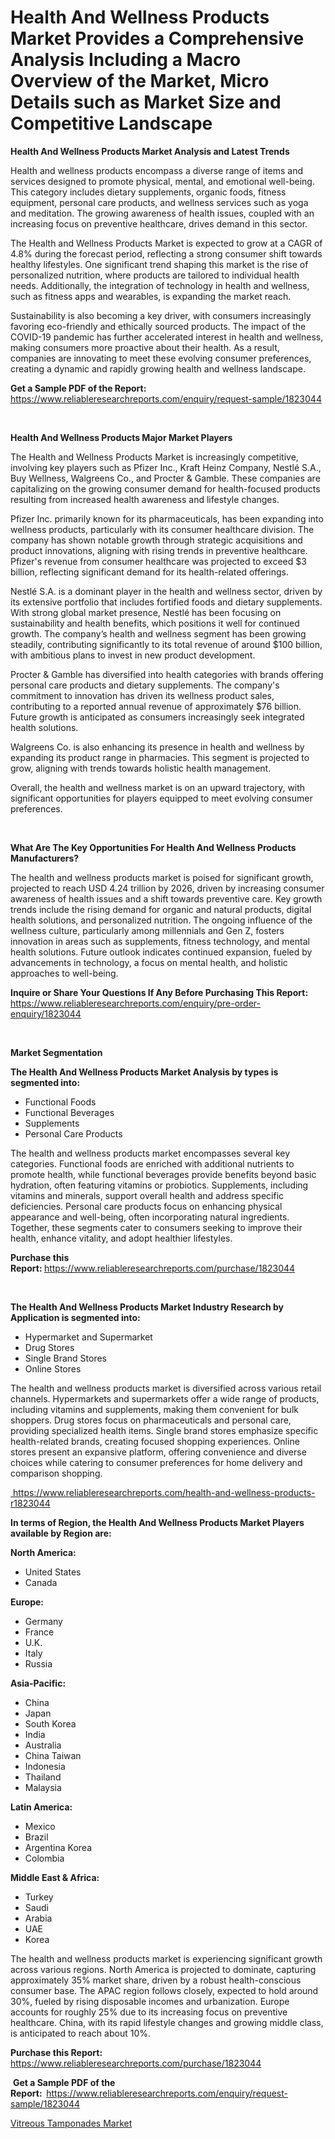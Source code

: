 <p><h1>Health And Wellness Products Market Provides a Comprehensive Analysis Including a Macro Overview of the Market, Micro Details such as Market Size and Competitive Landscape</h1></p><p><strong>Health And Wellness Products Market Analysis and Latest Trends</strong></p>
<p><p>Health and wellness products encompass a diverse range of items and services designed to promote physical, mental, and emotional well-being. This category includes dietary supplements, organic foods, fitness equipment, personal care products, and wellness services such as yoga and meditation. The growing awareness of health issues, coupled with an increasing focus on preventive healthcare, drives demand in this sector.</p><p>The Health and Wellness Products Market is expected to grow at a CAGR of 4.8% during the forecast period, reflecting a strong consumer shift towards healthy lifestyles. One significant trend shaping this market is the rise of personalized nutrition, where products are tailored to individual health needs. Additionally, the integration of technology in health and wellness, such as fitness apps and wearables, is expanding the market reach.</p><p>Sustainability is also becoming a key driver, with consumers increasingly favoring eco-friendly and ethically sourced products. The impact of the COVID-19 pandemic has further accelerated interest in health and wellness, making consumers more proactive about their health. As a result, companies are innovating to meet these evolving consumer preferences, creating a dynamic and rapidly growing health and wellness landscape.</p></p>
<p><strong>Get a Sample PDF of the Report:&nbsp;</strong> <a href="https://www.reliableresearchreports.com/enquiry/request-sample/1823044?utm_campaign=2264&utm_medium=2&utm_source=Github&utm_content=ia&utm_term=08032025&utm_id=health-and-wellness-products">https://www.reliableresearchreports.com/enquiry/request-sample/1823044</a></p>
<p>&nbsp;</p>
<p><strong>Health And Wellness Products Major Market Players</strong></p>
<p><p>The Health and Wellness Products Market is increasingly competitive, involving key players such as Pfizer Inc., Kraft Heinz Company, Nestlé S.A., Buy Wellness, Walgreens Co., and Procter & Gamble. These companies are capitalizing on the growing consumer demand for health-focused products resulting from increased health awareness and lifestyle changes.</p><p>Pfizer Inc. primarily known for its pharmaceuticals, has been expanding into wellness products, particularly with its consumer healthcare division. The company has shown notable growth through strategic acquisitions and product innovations, aligning with rising trends in preventive healthcare. Pfizer's revenue from consumer healthcare was projected to exceed $3 billion, reflecting significant demand for its health-related offerings.</p><p>Nestlé S.A. is a dominant player in the health and wellness sector, driven by its extensive portfolio that includes fortified foods and dietary supplements. With strong global market presence, Nestlé has been focusing on sustainability and health benefits, which positions it well for continued growth. The company’s health and wellness segment has been growing steadily, contributing significantly to its total revenue of around $100 billion, with ambitious plans to invest in new product development.</p><p>Procter & Gamble has diversified into health categories with brands offering personal care products and dietary supplements. The company's commitment to innovation has driven its wellness product sales, contributing to a reported annual revenue of approximately $76 billion. Future growth is anticipated as consumers increasingly seek integrated health solutions.</p><p>Walgreens Co. is also enhancing its presence in health and wellness by expanding its product range in pharmacies. This segment is projected to grow, aligning with trends towards holistic health management.</p><p>Overall, the health and wellness market is on an upward trajectory, with significant opportunities for players equipped to meet evolving consumer preferences.</p></p>
<p>&nbsp;</p>
<p><strong>What Are The Key Opportunities For Health And Wellness Products Manufacturers?</strong></p>
<p><p>The health and wellness products market is poised for significant growth, projected to reach USD 4.24 trillion by 2026, driven by increasing consumer awareness of health issues and a shift towards preventive care. Key growth trends include the rising demand for organic and natural products, digital health solutions, and personalized nutrition. The ongoing influence of the wellness culture, particularly among millennials and Gen Z, fosters innovation in areas such as supplements, fitness technology, and mental health solutions. Future outlook indicates continued expansion, fueled by advancements in technology, a focus on mental health, and holistic approaches to well-being.</p></p>
<p><strong>Inquire or Share Your Questions If Any Before Purchasing This Report:</strong> <a href="https://www.reliableresearchreports.com/enquiry/pre-order-enquiry/1823044?utm_campaign=2264&utm_medium=2&utm_source=Github&utm_content=ia&utm_term=08032025&utm_id=health-and-wellness-products">https://www.reliableresearchreports.com/enquiry/pre-order-enquiry/1823044</a></p>
<p>&nbsp;</p>
<p><strong>Market Segmentation</strong></p>
<p><strong>The Health And Wellness Products Market Analysis by types is segmented into:</strong></p>
<p><ul><li>Functional Foods</li><li>Functional Beverages</li><li>Supplements</li><li>Personal Care Products</li></ul></p>
<p><p>The health and wellness products market encompasses several key categories. Functional foods are enriched with additional nutrients to promote health, while functional beverages provide benefits beyond basic hydration, often featuring vitamins or probiotics. Supplements, including vitamins and minerals, support overall health and address specific deficiencies. Personal care products focus on enhancing physical appearance and well-being, often incorporating natural ingredients. Together, these segments cater to consumers seeking to improve their health, enhance vitality, and adopt healthier lifestyles.</p></p>
<p><strong>Purchase this Report:&nbsp;</strong><a href="https://www.reliableresearchreports.com/purchase/1823044?utm_campaign=2264&utm_medium=2&utm_source=Github&utm_content=ia&utm_term=08032025&utm_id=health-and-wellness-products">https://www.reliableresearchreports.com/purchase/1823044</a></p>
<p>&nbsp;</p>
<p><strong>The Health And Wellness Products Market Industry Research by Application is segmented into:</strong></p>
<p><ul><li>Hypermarket and Supermarket</li><li>Drug Stores</li><li>Single Brand Stores</li><li>Online Stores</li></ul></p>
<p><p>The health and wellness products market is diversified across various retail channels. Hypermarkets and supermarkets offer a wide range of products, including vitamins and supplements, making them convenient for bulk shoppers. Drug stores focus on pharmaceuticals and personal care, providing specialized health items. Single brand stores emphasize specific health-related brands, creating focused shopping experiences. Online stores present an expansive platform, offering convenience and diverse choices while catering to consumer preferences for home delivery and comparison shopping.</p></p>
<p><a href="https://www.reliableresearchreports.com/health-and-wellness-products-r1823044?utm_campaign=2264&utm_medium=2&utm_source=Github&utm_content=ia&utm_term=08032025&utm_id=health-and-wellness-products">&nbsp;https://www.reliableresearchreports.com/health-and-wellness-products-r1823044</a></p>
<p><strong>In terms of Region, the Health And Wellness Products Market Players available by Region are:</strong></p>
<p>
    <p> <strong> North America: </strong>
        <ul>
            <li>United States</li>
            <li>Canada</li>
        </ul>
        </p> 
    <p> <strong> Europe: </strong>
        <ul>
            <li>Germany</li>
            <li>France</li>
            <li>U.K.</li>
            <li>Italy</li>
            <li>Russia</li>
        </ul>
        </p> 
    <p> <strong> Asia-Pacific: </strong>
        <ul>
            <li>China</li>
            <li>Japan</li>
            <li>South Korea</li>
            <li>India</li>
            <li>Australia</li>
            <li>China Taiwan</li>
            <li>Indonesia</li>
            <li>Thailand</li>
            <li>Malaysia</li>
        </ul>
        </p> 
    <p> <strong> Latin America: </strong>
        <ul>
            <li>Mexico</li>
            <li>Brazil</li>
            <li>Argentina Korea</li>
            <li>Colombia</li>
        </ul>
        </p> 
    <p> <strong> Middle East & Africa: </strong>
        <ul>
            <li>Turkey</li>
            <li>Saudi</li>
            <li>Arabia</li>
            <li>UAE</li>
            <li>Korea</li>
        </ul>
    </p>
    </p>
<p><p>The health and wellness products market is experiencing significant growth across various regions. North America is projected to dominate, capturing approximately 35% market share, driven by a robust health-conscious consumer base. The APAC region follows closely, expected to hold around 30%, fueled by rising disposable incomes and urbanization. Europe accounts for roughly 25% due to its increasing focus on preventive healthcare. China, with its rapid lifestyle changes and growing middle class, is anticipated to reach about 10%.</p></p>
<p><strong>Purchase this Report: </strong><a href="https://www.reliableresearchreports.com/purchase/1823044?utm_campaign=2264&utm_medium=2&utm_source=Github&utm_content=ia&utm_term=08032025&utm_id=health-and-wellness-products">https://www.reliableresearchreports.com/purchase/1823044</a></p>
<p>&nbsp;<strong>Get a Sample PDF of the Report:&nbsp;&nbsp;</strong><a href="https://www.reliableresearchreports.com/enquiry/request-sample/1823044?utm_campaign=2264&utm_medium=2&utm_source=Github&utm_content=ia&utm_term=08032025&utm_id=health-and-wellness-products">https://www.reliableresearchreports.com/enquiry/request-sample/1823044</a></p>
<p><strong></strong></p>
<p><p><a href="https://github.com/GenaGaines34/Market-Research-Report-List-2/blob/main/vitreous-tamponades-market.md?utm_campaign=2264&utm_medium=2&utm_source=Github&utm_content=ia&utm_term=08032025&utm_id=health-and-wellness-products">Vitreous Tamponades Market</a></p></p>